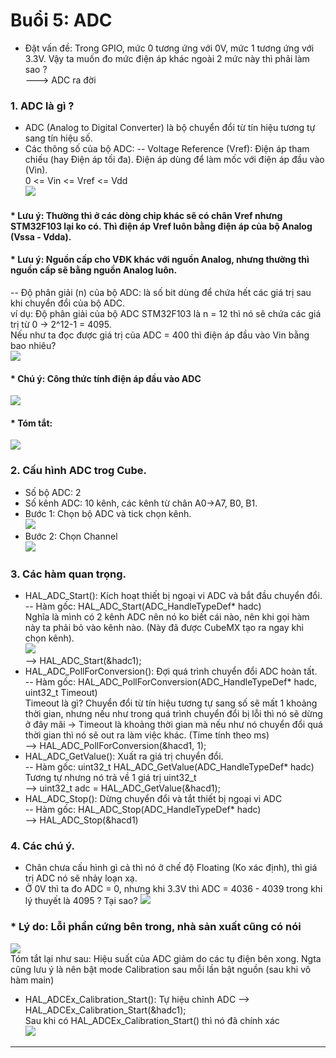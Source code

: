 # Buổi 5: ADC

 * Đặt vấn đề: Trong GPIO, mức 0 tương ứng với 0V, mức 1 tương ứng với 3.3V. Vậy ta muốn đo mức điện áp khác ngoài 2 mức này thì phải làm sao ?   
 ---> ADC ra đời                

### 1. ADC là gì ?
* ADC (Analog to Digital Converter) là bộ chuyển đổi từ tín hiệu tương tự sang tín hiệu số.      
* Các thông số của bộ ADC:
-- Voltage Reference (Vref): Điện áp tham chiếu (hay Điện áp tối đa). Điện áp dùng để làm mốc với điện áp đầu vào (Vin).        
 0 <= Vin <= Vref <= Vdd    
 ![](https://i.imgur.com/h8RPyb9.png) 
#### * Lưu ý: Thường thì ở các dòng chip khác sẽ có chân Vref nhưng STM32F103 lại ko có. Thì điện áp Vref luôn bằng điện áp của bộ Analog (Vssa - Vdda). 
#### * Lưu ý: Nguồn cấp cho VĐK khác với nguồn Analog, nhưng thường thì nguồn cấp sẽ bằng nguồn Analog luôn.      
-- Độ phân giải (n) của bộ ADC: là số bit dùng để chứa hết các giá trị sau khi chuyển đổi của bộ ADC.           
ví dụ: Độ phân giải của bộ ADC STM32F103 là n = 12 thì nó sẽ chứa các giá trị từ 0 -> 2^12-1 = 4095.            
Nếu như ta đọc được giá trị của ADC = 400 thì điện áp đầu vào Vin bằng bao nhiêu?            
![](https://i.imgur.com/dzpG0x8.png)        
#### * Chú ý: Công thức tính điện áp đầu vào ADC    
![](https://i.imgur.com/dc6VIpG.png)         
#### * Tóm tắt: 
![](https://i.imgur.com/KNVwgmU.png)   

### 2. Cấu hình ADC trog Cube.      
* Số bộ ADC: 2      
* Số kênh ADC: 10 kênh, các kênh từ chân A0->A7, B0, B1.   
* Bước 1: Chọn bộ ADC và tick chọn kênh.             
![](https://i.imgur.com/l5A7OR6.png)
* Bước 2: Chọn Channel      
![](https://i.imgur.com/mjpyBKu.png)

### 3. Các hàm quan trọng.      
* HAL_ADC_Start(): Kích hoạt thiết bị ngoại vi ADC và bắt đầu chuyển đổi.   
-- Hàm gốc: HAL_ADC_Start(ADC_HandleTypeDef* hadc)      
Nghĩa là mình có 2 kênh ADC nên nó ko biết cái nào, nên khi gọi hàm này ta phải bỏ vào kênh nào. (Này đã được CubeMX tạo ra ngay khi chọn kênh).        
![](https://i.imgur.com/xqYWADr.png)  
--> HAL_ADC_Start(&hadc1);        
* HAL_ADC_PollForConversion(): Đợi quá trình chuyển đổi ADC hoàn tất.       
-- Hàm gốc: HAL_ADC_PollForConversion(ADC_HandleTypeDef* hadc, uint32_t Timeout)        
Timeout là gì? Chuyển đổi từ tín hiệu tương tự sang số sẽ mất 1 khoảng thời gian, nhưng nếu như trong quá trình chuyển đổi bị lỗi thì nó sẽ dừng ở đây mãi -> Timeout là khoảng thời gian mà nếu như nó chuyển đổi quá thời gian thì nó sẽ out ra làm việc khác. (Time tính theo ms)      
--> HAL_ADC_PollForConversion(&hacd1, 1);
* HAL_ADC_GetValue(): Xuất ra giá trị chuyển đổi.       
-- Hàm gốc: uint32_t HAL_ADC_GetValue(ADC_HandleTypeDef* hadc)      
Tương tự nhưng nó trả về 1 giá trị uint32_t     
--> uint32_t adc = HAL_ADC_GetValue(&hacd1);      
* HAL_ADC_Stop(): Dừng chuyển đổi và tắt thiết bị ngoại vi ADC      
-- Hàm gốc: HAL_ADC_Stop(ADC_HandleTypeDef* hadc)       
--> HAL_ADC_Stop(&hacd1)
### 4. Các chú ý.
* Chân chưa cấu hình gì cả thì nó ở chế độ Floating (Ko xác định), thì giá trị ADC nó sẽ nhảy loạn xạ.      
* Ở 0V thì ta đo ADC = 0, nhưng khi 3.3V thì ADC = 4036 - 4039 trong khi lý thuyết là 4095 ? Tại sao?
![](https://i.imgur.com/DSk9A92.png)  
### * Lý do: Lỗi phần cứng bên trong, nhà sản xuất cũng có nói
![](https://i.imgur.com/pyD3Q09.png)        
Tóm tắt lại như sau: Hiệu suất của ADC giảm do các tụ điện bên xong. Ngta cũng lưu ý là nên bật mode Calibration sau mỗi lần bật nguồn (sau khi vô hàm main)        
* HAL_ADCEx_Calibration_Start(): Tự hiệu chỉnh ADC
--> HAL_ADCEx_Calibration_Start(&hadc1);        
Sau khi có HAL_ADCEx_Calibration_Start() thì nó đã chính xác        
![](https://i.imgur.com/Zs0hopX.png)

------------------------------------------------------------------
   
     

